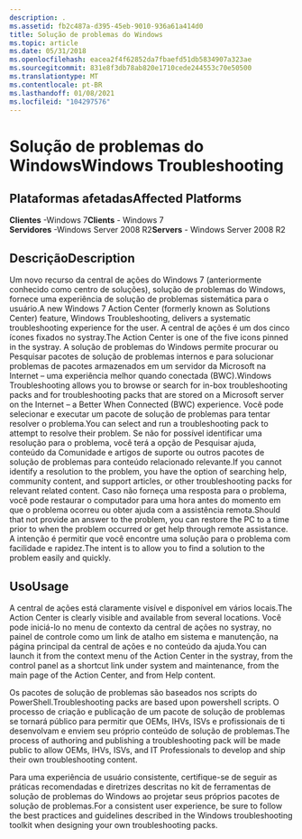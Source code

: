 ```yaml
---
description: .
ms.assetid: fb2c487a-d395-45eb-9010-936a61a414d0
title: Solução de problemas do Windows
ms.topic: article
ms.date: 05/31/2018
ms.openlocfilehash: eacea2f4f62852da7fbaefd51db5834907a323ae
ms.sourcegitcommit: 831e8f3db78ab820e1710cede244553c70e50500
ms.translationtype: MT
ms.contentlocale: pt-BR
ms.lasthandoff: 01/08/2021
ms.locfileid: "104297576"
---
```

# <a name="windows-troubleshooting"></a><span data-ttu-id="ff773-103">Solução de problemas do Windows</span><span class="sxs-lookup"><span data-stu-id="ff773-103">Windows Troubleshooting</span></span>

## <a name="affected-platforms"></a><span data-ttu-id="ff773-104">Plataformas afetadas</span><span class="sxs-lookup"><span data-stu-id="ff773-104">Affected Platforms</span></span>

<span data-ttu-id="ff773-105">**Clientes** -Windows 7</span><span class="sxs-lookup"><span data-stu-id="ff773-105">**Clients** - Windows 7</span></span>  
<span data-ttu-id="ff773-106">**Servidores** -Windows Server 2008 R2</span><span class="sxs-lookup"><span data-stu-id="ff773-106">**Servers** - Windows Server 2008 R2</span></span>  









## <a name="description"></a><span data-ttu-id="ff773-107">Descrição</span><span class="sxs-lookup"><span data-stu-id="ff773-107">Description</span></span>

<span data-ttu-id="ff773-108">Um novo recurso da central de ações do Windows 7 (anteriormente conhecido como centro de soluções), solução de problemas do Windows, fornece uma experiência de solução de problemas sistemática para o usuário.</span><span class="sxs-lookup"><span data-stu-id="ff773-108">A new Windows 7 Action Center (formerly known as Solutions Center) feature, Windows Troubleshooting, delivers a systematic troubleshooting experience for the user.</span></span> <span data-ttu-id="ff773-109">A central de ações é um dos cinco ícones fixados no systray.</span><span class="sxs-lookup"><span data-stu-id="ff773-109">The Action Center is one of the five icons pinned in the systray.</span></span> <span data-ttu-id="ff773-110">A solução de problemas do Windows permite procurar ou Pesquisar pacotes de solução de problemas internos e para solucionar problemas de pacotes armazenados em um servidor da Microsoft na Internet – uma experiência melhor quando conectada (BWC).</span><span class="sxs-lookup"><span data-stu-id="ff773-110">Windows Troubleshooting allows you to browse or search for in-box troubleshooting packs and for troubleshooting packs that are stored on a Microsoft server on the Internet – a Better When Connected (BWC) experience.</span></span> <span data-ttu-id="ff773-111">Você pode selecionar e executar um pacote de solução de problemas para tentar resolver o problema.</span><span class="sxs-lookup"><span data-stu-id="ff773-111">You can select and run a troubleshooting pack to attempt to resolve their problem.</span></span> <span data-ttu-id="ff773-112">Se não for possível identificar uma resolução para o problema, você terá a opção de Pesquisar ajuda, conteúdo da Comunidade e artigos de suporte ou outros pacotes de solução de problemas para conteúdo relacionado relevante.</span><span class="sxs-lookup"><span data-stu-id="ff773-112">If you cannot identify a resolution to the problem, you have the option of searching help, community content, and support articles, or other troubleshooting packs for relevant related content.</span></span> <span data-ttu-id="ff773-113">Caso não forneça uma resposta para o problema, você pode restaurar o computador para uma hora antes do momento em que o problema ocorreu ou obter ajuda com a assistência remota.</span><span class="sxs-lookup"><span data-stu-id="ff773-113">Should that not provide an answer to the problem, you can restore the PC to a time prior to when the problem occurred or get help through remote assistance.</span></span> <span data-ttu-id="ff773-114">A intenção é permitir que você encontre uma solução para o problema com facilidade e rapidez.</span><span class="sxs-lookup"><span data-stu-id="ff773-114">The intent is to allow you to find a solution to the problem easily and quickly.</span></span>

## <a name="usage"></a><span data-ttu-id="ff773-115">Uso</span><span class="sxs-lookup"><span data-stu-id="ff773-115">Usage</span></span>

<span data-ttu-id="ff773-116">A central de ações está claramente visível e disponível em vários locais.</span><span class="sxs-lookup"><span data-stu-id="ff773-116">The Action Center is clearly visible and available from several locations.</span></span> <span data-ttu-id="ff773-117">Você pode iniciá-lo no menu de contexto da central de ações no systray, no painel de controle como um link de atalho em sistema e manutenção, na página principal da central de ações e no conteúdo da ajuda.</span><span class="sxs-lookup"><span data-stu-id="ff773-117">You can launch it from the context menu of the Action Center in the systray, from the control panel as a shortcut link under system and maintenance, from the main page of the Action Center, and from Help content.</span></span>

<span data-ttu-id="ff773-118">Os pacotes de solução de problemas são baseados nos scripts do PowerShell.</span><span class="sxs-lookup"><span data-stu-id="ff773-118">Troubleshooting packs are based upon powershell scripts.</span></span> <span data-ttu-id="ff773-119">O processo de criação e publicação de um pacote de solução de problemas se tornará público para permitir que OEMs, IHVs, ISVs e profissionais de ti desenvolvam e enviem seu próprio conteúdo de solução de problemas.</span><span class="sxs-lookup"><span data-stu-id="ff773-119">The process of authoring and publishing a troubleshooting pack will be made public to allow OEMs, IHVs, ISVs, and IT Professionals to develop and ship their own troubleshooting content.</span></span>

<span data-ttu-id="ff773-120">Para uma experiência de usuário consistente, certifique-se de seguir as práticas recomendadas e diretrizes descritas no kit de ferramentas de solução de problemas do Windows ao projetar seus próprios pacotes de solução de problemas.</span><span class="sxs-lookup"><span data-stu-id="ff773-120">For a consistent user experience, be sure to follow the best practices and guidelines described in the Windows troubleshooting toolkit when designing your own troubleshooting packs.</span></span>

 

 



